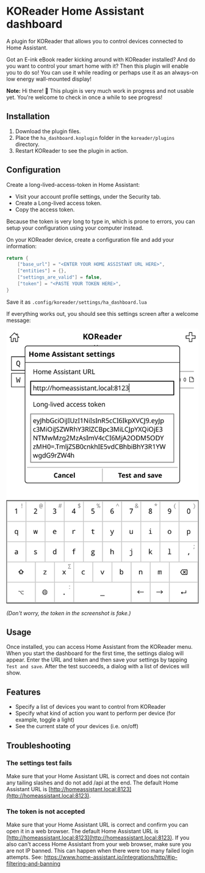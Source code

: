 # KOReader Home Assistant dashboard
A plugin for KOReader that allows you to control devices connected to Home Assistant.

Got an E-ink eBook reader kicking around with KOReader installed? And do you want to control your smart home with it? Then this plugin will enable you to do so! You can use it while reading or perhaps use it as an always-on low energy wall-mounted display!

**Note:** Hi there! 👋 This plugin is very much work in progress and not usable yet. You're welcome to check in once a while to see progress!

## Installation
1. Download the plugin files.
2. Place the `ha_dashboard.koplugin` folder in the `koreader/plugins` directory.
3. Restart KOReader to see the plugin in action.

## Configuration
Create a long-lived-access-token in Home Assistant:
- Visit your account profile settings, under the Security tab.
- Create a Long-lived access token.
- Copy the access token.

Because the token is very long to type in, which is prone to errors, you can setup your configuration using your computer instead.

On your KOReader device, create a configuration file and add your information:
```lua
return {
    ["base_url"] = "<ENTER YOUR HOME ASSISTANT URL HERE>",
    ["entities"] = {},
    ["settings_are_valid"] = false,
    ["token"] = "<PASTE YOUR TOKEN HERE>",
}
```
Save it as ```.config/koreader/settings/ha_dashboard.lua```

If everything works out, you should see this settings screen after a welcome message:

![Settings dialog screenshot showing prefilled settings](settings.png)

*(Don't worry, the token in the screenshot is fake.)*

## Usage
Once installed, you can access Home Assistant from the KOReader menu. When you start the dashboard for the first time, the settings dialog will appear. Enter the URL and token and then save your settings by tapping `Test and save`. After the test succeeds, a dialog with a list of devices will show.

## Features
- Specify a list of devices you want to control from KOReader
- Specify what kind of action you want to perform per device (for example, toggle a light)
- See the current state of your devices (i.e. on/off)

## Troubleshooting

### The settings test fails
Make sure that your Home Assistant URL is correct and does not contain any tailing slashes and do not add /api at the end. The default Home Assistant URL is [http://homeassistant.local:8123](http://homeassistant.local:8123). 

### The token is not accepted
Make sure that your Home Assistant URL is correct and confirm you can open it in a web browser. The default Home Assistant URL is [http://homeassistant.local:8123](http://homeassistant.local:8123).
If you also can't access Home Assistant from your web browser, make sure you are not IP banned. This can happen when there were too many failed login attempts. See: https://www.home-assistant.io/integrations/http/#ip-filtering-and-banning